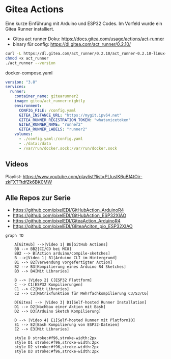 
# Gitea Actions
Eine kurze Einführung mit Arduino und ESP32 Codes.
Im Vorfeld wurde ein Gitea Runner installiert.

- Gitea act runner Doku: https://docs.gitea.com/usage/actions/act-runner
- binary für config: https://dl.gitea.com/act_runner/0.2.10/

```bash
curl -L https://dl.gitea.com/act_runner/0.2.10/act_runner-0.2.10-linux-amd64 -o act_runner
chmod +x act_runner
./act_runner --version
```

docker-compose.yaml
```yaml
version: "3.8"
services:
  runner:
    container_name: gitearunner2
    image: gitea/act_runner:nightly
    environment:
      CONFIG_FILE: /config.yaml
      GITEA_INSTANCE_URL: "https://mygit.ipv64.net"
      GITEA_RUNNER_REGISTRATION_TOKEN: "whatanicetoken"
      GITEA_RUNNER_NAME: "runner2"
      GITEA_RUNNER_LABELS: "runner2"
    volumes:
      - ./config.yaml:/config.yaml
      - ./data:/data
      - /var/run/docker.sock:/var/run/docker.sock
```

## Videos
Playlist: https://www.youtube.com/playlist?list=PLluslK6uBf4tOir-zkFXTTtdfZk6BK0MW

## Alle Repos zur Serie
- https://github.com/pixelEDI/GitHubAction_ArduinoR4
- https://github.com/pixelEDI/GitHubAction_ESP32XIAO
- https://github.com/pixelEDI/GiteaAction_ArduinoR4
- https://github.com/pixelEDI/GIiteaAciton_pio_ESP32XIAO

```mermaid
graph TD

    A[GitHub] -->|Video 1| BB[GitHub Actions]
    BB --> BB2[CI/CD bei MCU]
    BB2 --> B[Action arduino/compile-sketches]
    B -->|Video 1| B1[Arduino CLI im Hintergrund]
    B1 --> B2[Verwendung vorgefertigter Action]
    B2 --> B3[Kompilierung eines Arduino R4 Sketches]
    B3 --> B4[Mit Libraries]
    
    B --> |Video 2| C[ESP32 Plattform]
    C --> C1[ESP32 Kompilierungen]
    C1 --> C2[Mit Libraries]
    C2 --> C3[Matrixfunktion für Mehrfachkompilierung C3/S3/C6]

    D[Gitea] --> |Video 3| D1[Self-hosted Runner Installation]
    D1 --> D2[Nachbau einer Aktion mit Bash]
    D2 --> D3[Arduino Sketch Kompilierung]
    
    D --> |Video 4| E1[Self-hosted Runner mit PlatformIO]
    E1 --> E2[Bash Kompilierung von ESP32-Dateien]
    E2 --> E3[Mit Libraries]

    style D stroke:#f96,stroke-width:2px
    style D1 stroke:#f96,stroke-width:2px
    style D2 stroke:#f96,stroke-width:2px
    style D3 stroke:#f96,stroke-width:2px
```
